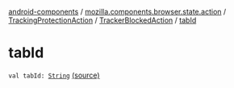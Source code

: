 [android-components](../../../index.md) / [mozilla.components.browser.state.action](../../index.md) / [TrackingProtectionAction](../index.md) / [TrackerBlockedAction](index.md) / [tabId](./tab-id.md)

# tabId

`val tabId: `[`String`](https://kotlinlang.org/api/latest/jvm/stdlib/kotlin/-string/index.html) [(source)](https://github.com/mozilla-mobile/android-components/blob/master/components/browser/state/src/main/java/mozilla/components/browser/state/action/BrowserAction.kt#L250)